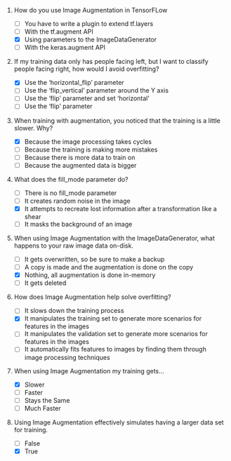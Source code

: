1. How do you use Image Augmentation in TensorFLow

    - [ ] You have to write a plugin to extend tf.layers
    - [ ] With the tf.augment API
    - [x] Using parameters to the ImageDataGenerator
    - [ ] With the keras.augment API

2. If my training data only has people facing left, but I want to classify people facing right, how would I avoid overfitting?

    - [x] Use the ‘horizontal_flip’ parameter
    - [ ] Use the ‘flip_vertical’ parameter around the Y axis
    - [ ] Use the ‘flip’ parameter and set ‘horizontal’
    - [ ] Use the ‘flip’ parameter

3. When training with augmentation, you noticed that the training is a little slower. Why?

    - [x] Because the image processing takes cycles
    - [ ] Because the training is making more mistakes
    - [ ] Because there is more data to train on
    - [ ] Because the augmented data is bigger

4. What does the fill_mode parameter do?

    - [ ] There is no fill_mode parameter
    - [ ] It creates random noise in the image
    - [x] It attempts to recreate lost information after a transformation like a shear
    - [ ] It masks the background of an image

5. When using Image Augmentation with the ImageDataGenerator, what happens to your raw image data on-disk.

    - [ ] It gets overwritten, so be sure to make a backup
    - [ ] A copy is made and the augmentation is done on the copy
    - [x] Nothing, all augmentation is done in-memory
    - [ ] It gets deleted

6. How does Image Augmentation help solve overfitting?

    - [ ] It slows down the training process
    - [x] It manipulates the training set to generate more scenarios for features in the images
    - [ ] It manipulates the validation set to generate more scenarios for features in the images
    - [ ] It automatically fits features to images by finding them through image processing techniques

7. When using Image Augmentation my training gets...

    - [x] Slower
    - [ ] Faster
    - [ ] Stays the Same
    - [ ] Much Faster

8.  Using Image Augmentation effectively simulates having a larger data set for training.

    - [ ] False
    - [x] True
